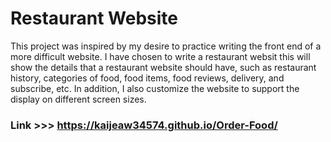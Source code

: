 # Restaurant Website

This project was inspired by my desire to practice writing the front end of a more difficult website. I have chosen to write a restaurant websit this will show the details that a restaurant website should have, such as restaurant history, categories of food, food items, food reviews, delivery, and subscribe, etc. In addition, I also customize the website to support the display on different screen sizes.

### Link >>> https://kaijeaw34574.github.io/Order-Food/
